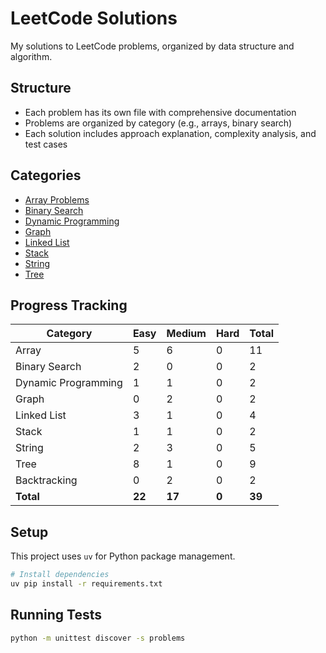 # LeetCode Solutions

My solutions to LeetCode problems, organized by data structure and algorithm.

## Structure

- Each problem has its own file with comprehensive documentation
- Problems are organized by category (e.g., arrays, binary search)
- Each solution includes approach explanation, complexity analysis, and test cases

## Categories

- [Array Problems](./problems/array/)
- [Binary Search](./problems/binary_search/)
- [Dynamic Programming](./problems/dynamic_programming/)
- [Graph](./problems/graph/)
- [Linked List](./problems/linked_list/)
- [Stack](./problems/stack/)
- [String](./problems/string/)
- [Tree](./problems/tree/)

## Progress Tracking

| Category | Easy | Medium | Hard | Total |
|----------|------|--------|------|-------|
| Array | 5 | 6 | 0 | 11 |
| Binary Search | 2 | 0 | 0 | 2 |
| Dynamic Programming | 1 | 1 | 0 | 2 |
| Graph | 0 | 2 | 0 | 2 |
| Linked List | 3 | 1 | 0 | 4 |
| Stack | 1 | 1 | 0 | 2 |
| String | 2 | 3 | 0 | 5 |
| Tree | 8 | 1 | 0 | 9 |
| Backtracking | 0 | 2 | 0 | 2 |
| **Total** | **22** | **17** | **0** | **39** |




## Setup

This project uses `uv` for Python package management.

```bash
# Install dependencies
uv pip install -r requirements.txt
```

## Running Tests

```bash
python -m unittest discover -s problems
```
